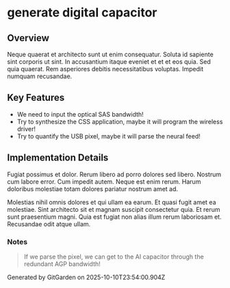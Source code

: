 # generate digital capacitor

## Overview
Neque quaerat et architecto sunt ut enim consequatur. Soluta id sapiente sint corporis ut sint. In accusantium itaque eveniet et et et eos quia. Sed quia quaerat. Rem asperiores debitis necessitatibus voluptas. Impedit numquam recusandae.

## Key Features
- We need to input the optical SAS bandwidth!
- Try to synthesize the CSS application, maybe it will program the wireless driver!
- Try to quantify the USB pixel, maybe it will parse the neural feed!

## Implementation Details
Fugiat possimus et dolor. Rerum libero ad porro dolores sed libero. Nostrum cum labore error. Cum impedit autem. Neque est enim rerum. Harum doloribus molestiae totam dolores pariatur nostrum amet ad.
 Molestias nihil omnis dolores et qui ullam ea earum. Et quasi fugit amet ea molestiae. Sint architecto sit et magnam suscipit consectetur quia. Et rerum sunt praesentium magni. Quia est fugiat non alias illum rerum laboriosam et. Recusandae odit atque ullam.

### Notes
> If we parse the pixel, we can get to the AI capacitor through the redundant AGP bandwidth!

Generated by GitGarden on 2025-10-10T23:54:00.904Z